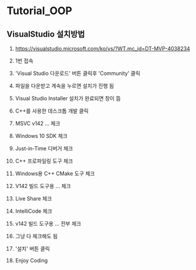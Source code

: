# Tutorial_OOP
## VisualStudio 설치방법

1. https://visualstudio.microsoft.com/ko/vs/?WT.mc_id=DT-MVP-4038234

2. 1번 접속

3. 'Visual Studio 다운로드' 버튼 클릭후 'Community' 클릭

4. 파일을 다운받고 계속을 누르면 설치가 진행 됨

5. Visual Studio Installer 설치가 완료되면 창이 뜸

6.  C++를 사용한 데스크톱 개발 클릭

7. MSVC v142 ... 체크

8. Windows 10 SDK 체크

9. Just-in-Time 디버거 체크

10. C++ 프로파일링 도구 체크

11. Windows용 C++ CMake 도구 체크

12. V142 빌드 도구용 ... 체크

13. Live Share 체크

14. IntelliCode 체크

15. v142 빌드 도구용 ... 전부 체크

16. 그냥 다 체크해도 됨

17. '설치' 버튼 클릭

18. Enjoy Coding